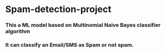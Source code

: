 # Spam-detection-project
### This a ML model based on Multinomial Naive Bayes classifier algorithm
### It can classify an Email/SMS as Spam or not spam.
